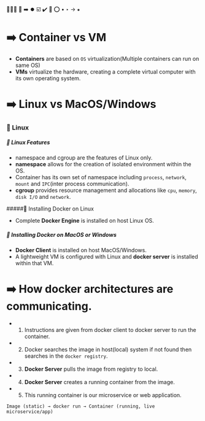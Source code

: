 🔵🔹🔷 🔵 ➡️ ⏺️
☑️ ✔️ 🔴 ⭕
•
‣
→
⁕

# ➡️ Container vs VM
- **Containers** are based on `OS` virtualization(Multiple containers can run on same OS)
- **VMs** virtualize the hardware, creating a complete virtual computer with its own operating system.


# ➡️ Linux vs MacOS/Windows
### 🔵 Linux
##### 🔷 Linux Features
- namespace and cgroup are the features of Linux only.
- **namespace** allows for the creation of isolated environment within the OS. 
- Container has its own set of namespace including `process`, `network`, `mount` and `IPC`(inter process communication).
- **cgroup** provides resource management and allocations like `cpu`, `memory`, `disk I/O` and `network`.

#####🔷 Installing Docker on Linux
- Complete **Docker Engine** is installed on host Linux OS.


##### 🔵 Installing Docker on MacOS or Windows
- **Docker Client** is installed on host MacOS/Windows.
- A lightweight VM is configured with Linux and **docker server** is installed within that VM.


# ➡️ How docker architectures are communicating.
- 1. Instructions are given from docker client to docker server to run the container.
- 2. Docker searches the image in host(local) system if not found then searches in the `docker registry`.
- 3. **Docker Server** pulls the image from registry to local.
- 4. **Docker Server** creates a running container from the image.
- 5. This running container is our microservice or web application.

`Image (static) → docker run → Container (running, live microservice/app)`




